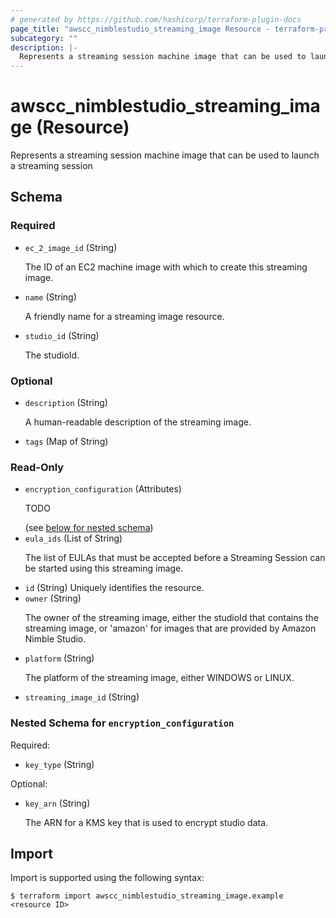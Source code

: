 ```yaml
---
# generated by https://github.com/hashicorp/terraform-plugin-docs
page_title: "awscc_nimblestudio_streaming_image Resource - terraform-provider-awscc"
subcategory: ""
description: |-
  Represents a streaming session machine image that can be used to launch a streaming session
---
```


# awscc_nimblestudio_streaming_image (Resource)

Represents a streaming session machine image that can be used to launch a streaming session



<!-- schema generated by tfplugindocs -->
## Schema

### Required

- `ec_2_image_id` (String) <p>The ID of an EC2 machine image with which to create this streaming image.</p>
- `name` (String) <p>A friendly name for a streaming image resource.</p>
- `studio_id` (String) <p>The studioId. </p>

### Optional

- `description` (String) <p>A human-readable description of the streaming image.</p>
- `tags` (Map of String)

### Read-Only

- `encryption_configuration` (Attributes) <p>TODO</p> (see [below for nested schema](#nestedatt--encryption_configuration))
- `eula_ids` (List of String) <p>The list of EULAs that must be accepted before a Streaming Session can be started using this streaming image.</p>
- `id` (String) Uniquely identifies the resource.
- `owner` (String) <p>The owner of the streaming image, either the studioId that contains the streaming image, or 'amazon' for images that are provided by Amazon Nimble Studio.</p>
- `platform` (String) <p>The platform of the streaming image, either WINDOWS or LINUX.</p>
- `streaming_image_id` (String)

<a id="nestedatt--encryption_configuration"></a>
### Nested Schema for `encryption_configuration`

Required:

- `key_type` (String) <p/>

Optional:

- `key_arn` (String) <p>The ARN for a KMS key that is used to encrypt studio data.</p>

## Import

Import is supported using the following syntax:

```shell
$ terraform import awscc_nimblestudio_streaming_image.example <resource ID>
```
